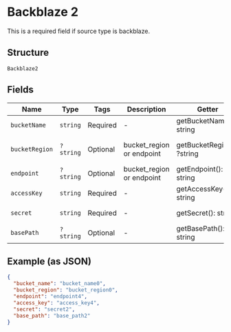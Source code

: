 
# Backblaze 2

This is a required field if source type is backblaze.

## Structure

`Backblaze2`

## Fields

| Name | Type | Tags | Description | Getter | Setter |
|  --- | --- | --- | --- | --- | --- |
| `bucketName` | `string` | Required | - | getBucketName(): string | setBucketName(string bucketName): void |
| `bucketRegion` | `?string` | Optional | bucket_region or endpoint | getBucketRegion(): ?string | setBucketRegion(?string bucketRegion): void |
| `endpoint` | `?string` | Optional | bucket_region or endpoint | getEndpoint(): ?string | setEndpoint(?string endpoint): void |
| `accessKey` | `string` | Required | - | getAccessKey(): string | setAccessKey(string accessKey): void |
| `secret` | `string` | Required | - | getSecret(): string | setSecret(string secret): void |
| `basePath` | `?string` | Optional | - | getBasePath(): ?string | setBasePath(?string basePath): void |

## Example (as JSON)

```json
{
  "bucket_name": "bucket_name0",
  "bucket_region": "bucket_region0",
  "endpoint": "endpoint4",
  "access_key": "access_key4",
  "secret": "secret2",
  "base_path": "base_path2"
}
```

